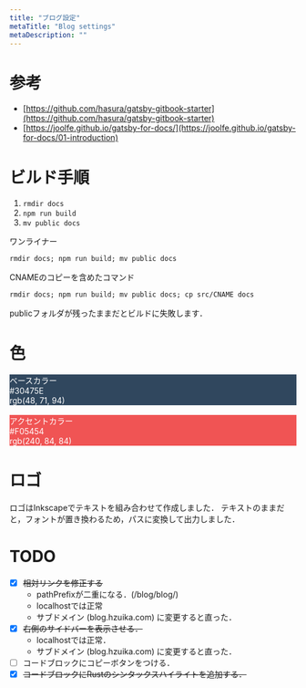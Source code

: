 ```yaml
---
title: "ブログ設定"
metaTitle: "Blog settings"
metaDescription: ""
---
```


# 参考
* [https://github.com/hasura/gatsby-gitbook-starter](https://github.com/hasura/gatsby-gitbook-starter)
* [https://joolfe.github.io/gatsby-for-docs/](https://joolfe.github.io/gatsby-for-docs/01-introduction)

# ビルド手順
1. `rmdir docs`
1. `npm run build`
1. `mv public docs`

ワンライナー
```txt
rmdir docs; npm run build; mv public docs
```

CNAMEのコピーを含めたコマンド
```txt
rmdir docs; npm run build; mv public docs; cp src/CNAME docs
```

publicフォルダが残ったままだとビルドに失敗します．
# 色

<div style="background-color:#30475E; color:white">ベースカラー</div>
<div style="background-color:#30475E; color:white">#30475E</div>
<div style="background-color:#30475E; color:white">rgb(48, 71, 94)</div>

<br/>

<div style="background-color:#F05454; color:white">アクセントカラー</div>
<div style="background-color:#F05454; color:white">#F05454</div>
<div style="background-color:#F05454; color:white">rgb(240, 84, 84)</div>

# ロゴ

ロゴはInkscapeでテキストを組み合わせて作成しました．
テキストのままだと，フォントが置き換わるため，パスに変換して出力しました．

# TODO

* [X] ~~相対リンクを修正する~~
    * pathPrefixが二重になる．(/blog/blog/)
    * localhostでは正常
    * サブドメイン (blog.hzuika.com) に変更すると直った．
* [X] ~~右側のサイドバーを表示させる．~~
    * localhostでは正常．
    * サブドメイン (blog.hzuika.com) に変更すると直った．
* [ ] コードブロックにコピーボタンをつける．
* [X] ~~コードブロックにRustのシンタックスハイライトを追加する．~~
